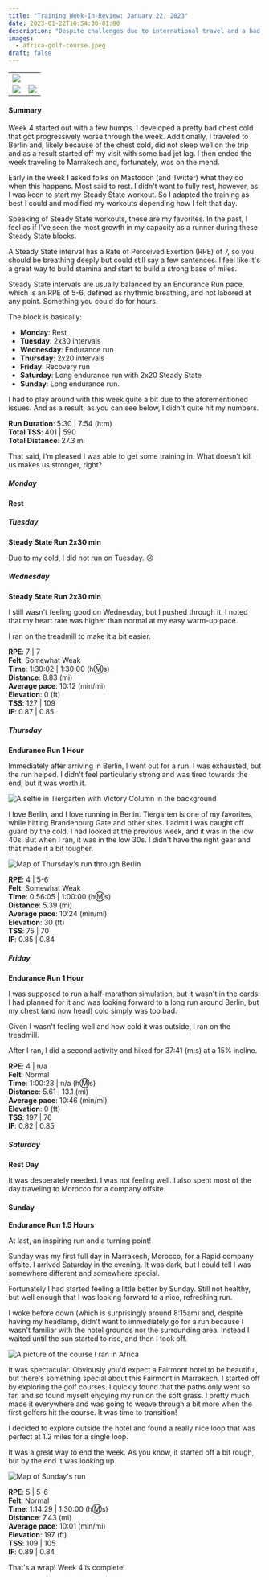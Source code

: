 ```yaml
---
title: "Training Week-In-Review: January 22, 2023"
date: 2023-01-22T10:54:30+01:00
description: "Despite challenges due to international travel and a bad cold, I got a good start in my Steady State block."
images:
  - africa-golf-course.jpeg
draft: false
---
```


<table>
<tr>
    <td colspan="2">
        <img src="africa-golf-course.jpeg" />
    </td>
</tr>
<tr>
    <td>
        <img src="header.jpeg" />
    </td>
    <td>
        <img src="me-africa-golf-course.jpeg" />
    </td>
</tr>
</table>

<p />

#### Summary

Week 4 started out with a few bumps. I developed a pretty bad chest cold that got progressively worse through the week. Additionally, I traveled to Berlin and, likely because of the chest cold, did not sleep well on the trip and as a result started off my visit with some bad jet lag. I then ended the week traveling to Marrakech and, fortunately, was on the mend.

Early in the week I asked folks on Mastodon (and Twitter) what they do when this happens. Most said to rest. I didn't want to fully rest, however, as I was keen to start my Steady State workout. So I adapted the training as best I could and modified my workouts depending how I felt that day.

Speaking of Steady State workouts, these are my favorites. In the past, I feel as if I've seen the most growth in my capacity as a runner during these Steady State blocks.

A Steady State interval has a Rate of Perceived Exertion (RPE) of 7, so you should be breathing deeply but could still say a few sentences. I feel like it's a great way to build stamina and start to build a strong base of miles.

Steady State intervals are usually balanced by an Endurance Run pace, which is an RPE of 5-6, defined as rhythmic breathing, and not labored at any point. Something you could do for hours.

The block is basically:

- **Monday**: Rest
- **Tuesday**: 2x30 intervals
- **Wednesday**: Endurance run
- **Thursday**: 2x20 intervals
- **Friday**: Recovery run
- **Saturday**: Long endurance run with 2x20 Steady State
- **Sunday**: Long endurance run.

I had to play around with this week quite a bit due to the aforementioned issues. And as a result, as you can see below, I didn't quite hit my numbers.

**Run Duration**: 5:30 | 7:54 (h:m)<br/>
**Total TSS**: 401 | 590<br/>
**Total Distance**: 27.3 mi

That said, I'm pleased I was able to get some training in. What doesn't kill us makes us stronger, right?

##### Monday

**Rest**

##### Tuesday

**Steady State Run 2x30 min**

Due to my cold, I did not run on Tuesday. ☹️

##### Wednesday

**Steady State Run 2x30 min**

I still wasn't feeling good on Wednesday, but I pushed through it. I noted that my heart rate was higher than normal at my easy warm-up pace.

I ran on the treadmill to make it a bit easier.

**RPE**: 7 | 7<br/>
**Felt**: Somewhat Weak<br/>
**Time**: 1:30:02 | 1:30:00 (h:m:s)<br/>
**Distance**: 8.83 (mi)<br/>
**Average pace**: 10:12 (min/mi)<br/>
**Elevation**: 0 (ft)<br/>
**TSS**: 127 | 109<br/>
**IF**: 0.87 | 0.85<br/>

##### Thursday

**Endurance Run 1 Hour**

Immediately after arriving in Berlin, I went out for a run. I was exhausted, but the run helped. I didn't feel particularly strong and was tired towards the end, but it was worth it.

![A selfie in Tiergarten with Victory Column in the background](me-tiergarten-victory-column.jpg)

I love Berlin, and I love running in Berlin. Tiergarten is one of my favorites, while hitting Brandenburg Gate and other sites. I admit I was caught off guard by the cold. I had looked at the previous week, and it was in the low 40s. But when I ran, it was in the low 30s. I didn't have the right gear and that made it a bit tougher.

![Map of Thursday's run through Berlin](berlin-route-map.png)

**RPE**: 4 | 5-6<br/>
**Felt**: Somewhat Weak<br/>
**Time**: 0:56:05 | 1:00:00 (h:m:s)<br/>
**Distance**: 5.39 (mi)<br/>
**Average pace**: 10:24 (min/mi)<br/>
**Elevation**: 30 (ft)<br/>
**TSS**: 75 | 70<br/>
**IF**: 0.85 | 0.84<br/>

##### Friday

**Endurance Run 1 Hour**

I was supposed to run a half-marathon simulation, but it wasn't in the cards. I had planned for it and was looking forward to a long run around Berlin, but my chest (and now head) cold simply was too bad.

Given I wasn't feeling well and how cold it was outside, I ran on the treadmill.

After I ran, I did a second activity and hiked for 37:41 (m:s) at a 15% incline.

**RPE**: 4 | n/a<br/>
**Felt**: Normal<br/>
**Time**: 1:00:23 | n/a (h:m:s)<br/>
**Distance**: 5.61 | 13.1 (mi)<br/>
**Average pace**: 10:46 (min/mi)<br/>
**Elevation**: 0 (ft)<br/>
**TSS**: 197 | 76<br/>
**IF**: 0.82 | 0.85<br/>

##### Saturday

**Rest Day**

It was desperately needed. I was not feeling well. I also spent most of the day traveling to Morocco for a company offsite.

#### Sunday

**Endurance Run 1.5 Hours**

At last, an inspiring run and a turning point!

Sunday was my first full day in Marrakech, Morocco, for a Rapid company offsite. I arrived Saturday in the evening. It was dark, but I could tell I was somewhere different and somewhere special.

Fortunately I had started feeling a little better by Sunday. Still not healthy, but well enough that I was looking forward to a nice, refreshing run.

I woke before down (which is surprisingly around 8:15am) and, despite having my headlamp, didn't want to immediately go for a run because I wasn't familiar with the hotel grounds nor the surrounding area. Instead I waited until the sun started to rise, and then I took off.

![A picture of the course I ran in Africa](africa-golf-course.jpeg)

It was spectacular. Obviously you'd expect a Fairmont hotel to be beautiful, but there's something special about this Fairmont in Marrakech. I started off by exploring the golf courses. I quickly found that the paths only went so far, and so found myself enjoying my run on the soft grass. I pretty much made it everywhere and was going to weave through a bit more when the first golfers hit the course. It was time to transition!

I decided to explore outside the hotel and found a really nice loop that was perfect at 1.2 miles for a single loop.

It was a great way to end the week. As you know, it started off a bit rough, but by the end it was looking up.

![Map of Sunday's run](sunday-run-map.png)

**RPE**: 5 | 5-6<br/>
**Felt**: Normal<br/>
**Time**: 1:14:29 | 1:30:00 (h:m:s)<br/>
**Distance**: 7.43 (mi)<br/>
**Average pace**: 10:01 (min/mi)<br/>
**Elevation**: 197 (ft)<br/>
**TSS**: 109 | 105<br/>
**IF**: 0.89 | 0.84<br/>

That's a wrap! Week 4 is complete!
